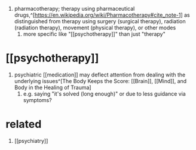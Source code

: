 1. pharmacotherapy; therapy using pharmaceutical drugs,^[https://en.wikipedia.org/wiki/Pharmacotherapy#cite_note-1] as distinguished from therapy using surgery (surgical therapy), radiation (radiation therapy), movement (physical therapy), or other modes
	1. more specific like "[[psychotherapy]]" than just "therapy"

# [[psychotherapy]]
1. psychiatric [[medication]] may deflect attention from dealing with the underlying issues^[The Body Keeps the Score: [[Brain]], [[Mind]], and Body in the Healing of Trauma]
	1. e.g. saying "it's solved (long enough)" or due to less guidance via symptoms?

# related
1. [[psychiatry]]